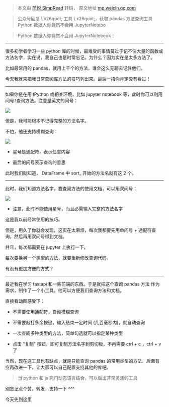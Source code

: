 > 本文由 [简悦 SimpRead](http://ksria.com/simpread/) 转码， 原文地址 [mp.weixin.qq.com](https://mp.weixin.qq.com/s/luzrugQy0khnQHoMqdxL7w)

> 公众号回复 \ x26quot; 工具 \ x26quot;，获取 pandas 方法查询工具 Python 数据人你竟然不会用 JupyterNotebo

> Python 数据人你竟然不会用 JupyterNotebook！

* * *

很多初学者学习一些 python 库的时候，最难受的事情莫过于记不住大量的函数或方法名字，实在说，我自己也是时常忘记。为什么？因为实在是太多方法了。

比如最常用的 pandas，就用上千个的方法，谁会这么无聊去记住他们。

今天我就来把我日常查阅库方法的技巧列出来。最后一招你肯定没有看过！

* * *

如果你是在用 IPython 或相关环境，比如 jupyter notebook 等，此时你可以利用问号`?`查询方法。注意是英文的问号：

![](https://mmbiz.qpic.cn/mmbiz_png/0h1HziavCGLInZRQBNQPT334H8iajEot2icfODR7rQ1lNDmHJOCUfq7G1WFqW4nJ38hj1bibDDscIBLtxWEurRP6lw/640?wx_fmt=png)

但是，我可能根本不记得完整的方法名字。  

不怕，他还支持模糊查询：

![](https://mmbiz.qpic.cn/mmbiz_png/0h1HziavCGLInZRQBNQPT334H8iajEot2icqwu93pAJWvgicXDVvBVpI9EkZVGytlKeUaBngYfeDJWQPacby9P4ic7w/640?wx_fmt=png)

*   星号是通配符，表示任意内容
    
*   最后的问号表示查询的意思
    

此时我们就知道， DataFrame 中 sort_ 开始的方法名就有这 2 个。

* * *

此时，我们知道方法名字，要查阅方法的使用文档，可以用双问号：

![](https://mmbiz.qpic.cn/mmbiz_png/0h1HziavCGLInZRQBNQPT334H8iajEot2icAahm6MibibibvNiadk8PBJYjfkKrRWjmPJ550jfGHX0Qomf70auprNIamw/640?wx_fmt=png)

*   注意，此时不能使用星号，而且必需输入完整的方法名字
    

这是我以前经常使用的技巧。

但是，用久了你就会发现，这实在太麻烦，每次我都要先用单问号 + 通配符查询，然后再用双问号得到文档。

并且，每次都需要在 jupyter 上执行一下。

每次要换另一个类型的方法，就要重新修改查询代码。

有没有更加方便的方式？

* * *

最近我在学习 fastapi 和一些前端的东西。于是就把这个查询 pandas 方法 作为需求，制作了一个小工具。他可以方便我们查询方法和文档。

直接看动图感受下：

*   不需要使用通配符，自动模糊查询
    
*   不需要敲打多余按键，输入结束一定时间 (几百毫秒内)，就自动查询
    
*   一次查阅多种类型的方法，简单勾选就可以指定某种类型
    
*   点击 "复制" 按钮，即可复制方法名字到剪切板，不再需要 ctrl + c ，ctrl + v 了
    

当然，现在这工具也有缺点，就是只能查询 pandas 的常用类型的方法。后面有空再改进一下，让大家可以自己配置支持其他的库吧。

> 当 python 和 js 两门动态语言结合，可以做出非常灵活的工具

别忘记点个赞，转发，支持一下 ^^^

今天先到这里